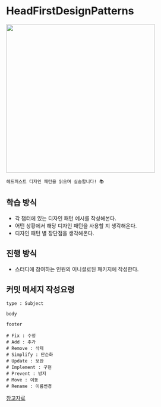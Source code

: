 # HeadFirstDesignPatterns

<img src="https://user-images.githubusercontent.com/45449808/228554085-5375ba97-f77a-489c-a5c6-cffa217655c6.jpg" width="400"/>

```
헤드퍼스트 디자인 패턴을 읽으며 실습합니다! 📚
```

## 학습 방식
- 각 챕터에 있는 디자인 패턴 예시를 작성해본다.
- 어떤 상황에서 해당 디자인 패턴을 사용할 지 생각해온다.
- 디자인 패턴 별 장단점을 생각해온다.

## 진행 방식
- 스터디에 참여하는 인원의 이니셜로된 패키지에 작성한다.

## 커밋 메세지 작성요령
```
type : Subject

body

footer
```

```
# Fix : 수정
# Add : 추가
# Remove : 삭제
# Simplify : 단순화
# Update : 보완
# Implement : 구현
# Prevent : 방지
# Move : 이동
# Rename : 이름변경
```
[참고자료](https://cocoon1787.tistory.com/708)
